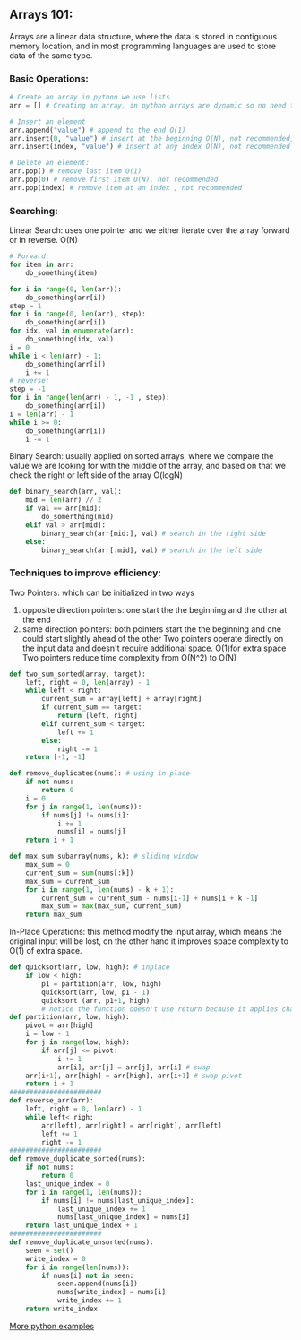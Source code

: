 ## Arrays 101:
Arrays are a linear data structure, where the data is stored in contiguous memory location, and in most programming languages are used to store data of the same type.


### Basic Operations:
```python
# Create an array in python we use lists
arr = [] # Creating an array, in python arrays are dynamic so no need to specify the length

# Insert an element
arr.append("value") # append to the end O(1)
arr.insert(0, "value") # insert at the beginning O(N), not recommended, because this will shift all the values in the array to the right
arr.insert(index, "value") # insert at any index O(N), not recommended

# Delete an element:
arr.pop() # remove last item O(1)
arr.pop(0) # remove first item O(N), not recommended
arr.pop(index) # remove item at an index , not recommended
```
### Searching:
Linear Search: uses one pointer and we either iterate over the array forward or in reverse. O(N)
```python
# Forward:
for item in arr:
    do_something(item)

for i in range(0, len(arr)):
    do_something(arr[i])
step = 1
for i in range(0, len(arr), step):
    do_something(arr[i])
for idx, val in enumerate(arr):
    do_something(idx, val)
i = 0
while i < len(arr) - 1:
    do_something(arr[i])
    i += 1
# reverse:
step = -1
for i in range(len(arr) - 1, -1 , step):
    do_something(arr[i])
i = len(arr) - 1
while i >= 0:
    do_something(arr[i])
    i -= 1
```
Binary Search: usually applied on sorted arrays, where we compare the value we are looking for with the middle of the array, and based on that we check the right or left side of the array O(logN)

```python
def binary_search(arr, val):
    mid = len(arr) // 2
    if val == arr[mid]:
        do_somerthing(mid)
    elif val > arr[mid]:
        binary_search(arr[mid:], val) # search in the right side
    else:
        binary_search(arr[:mid], val) # search in the left side

```
### Techniques to improve efficiency:
Two Pointers: which can be initialized in two ways
1. opposite direction pointers: one start the the beginning and the other at the end
2. same direction pointers: both pointers start the the beginning and one could start slightly ahead of the other
Two pointers operate directly on the input data and doesn't require additional space. O(1)for extra space
Two pointers reduce time complexity from O(N^2) to O(N)
```python
def two_sum_sorted(array, target):
    left, right = 0, len(array) - 1
    while left < right:
        current_sum = array[left] + array[right]
        if current_sum == target:
            return [left, right]
        elif current_sum < target:
            left += 1
        else:
            right -= 1
    return [-1, -1]

def remove_duplicates(nums): # using in-place
    if not nums:
        return 0
    i = 0
    for j in range(1, len(nums)):
        if nums[j] != nums[i]:
            i += 1
            nums[i] = nums[j]
    return i + 1

def max_sum_subarray(nums, k): # sliding window
    max_sum = 0
    current_sum = sum(nums[:k])
    max_sum = current_sum
    for i in range(1, len(nums) - k + 1):
        current_sum = current_sum - nums[i-1] + nums[i + k -1]
        max_sum = max(max_sum, current_sum)
    return max_sum
```
In-Place Operations: this method modify the input array, which means the original input will be lost, on the other hand it improves space complexity to O(1) of extra space.
```python
def quicksort(arr, low, high): # inplace
    if low < high:
        p1 = partition(arr, low, high)
        quicksort(arr, low, p1 - 1)
        quicksort (arr, p1+1, high)
        # notice the function doesn't use return because it applies changes on the array itself
def partition(arr, low, high):
    pivot = arr[high]
    i = low - 1
    for j in range(low, high):
        if arr[j] <= pivot:
            i += 1
            arr[i], arr[j] = arr[j], arr[i] # swap
    arr[i+1], arr[high] = arr[high], arr[i+1] # swap pivot
    return i + 1
#######################
def reverse_arr(arr):
    left, right = 0, len(arr) - 1
    while left< righ:
        arr[left], arr[right] = arr[right], arr[left]
        left += 1
        right -= 1
#######################
def remove_duplicate_sorted(nums):
    if not nums:
        return 0
    last_unique_index = 0
    for i in range(1, len(nums)):
        if nums[i] != nums[last_unique_index]:
            last_unique_index += 1
            nums[last_unique_index] = nums[i]
    return last_unique_index + 1
#######################
def remove_duplicate_unsorted(nums):
    seen = set()
    write_index = 0
    for i in range(len(nums)):
        if nums[i] not in seen:
            seen.append(nums[i])
            nums[write_index] = nums[i]
            write_index += 1
    return write_index
```

[More python examples](arrays.py)